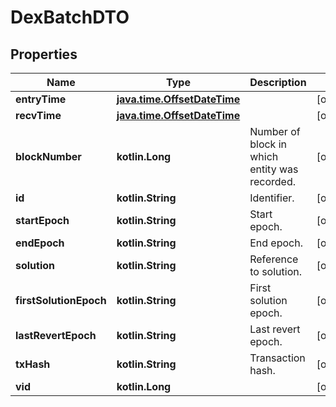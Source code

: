 
# DexBatchDTO

## Properties
Name | Type | Description | Notes
------------ | ------------- | ------------- | -------------
**entryTime** | [**java.time.OffsetDateTime**](java.time.OffsetDateTime.md) |  |  [optional]
**recvTime** | [**java.time.OffsetDateTime**](java.time.OffsetDateTime.md) |  |  [optional]
**blockNumber** | **kotlin.Long** | Number of block in which entity was recorded. |  [optional]
**id** | **kotlin.String** | Identifier. |  [optional]
**startEpoch** | **kotlin.String** | Start epoch. |  [optional]
**endEpoch** | **kotlin.String** | End epoch. |  [optional]
**solution** | **kotlin.String** | Reference to solution. |  [optional]
**firstSolutionEpoch** | **kotlin.String** | First solution epoch. |  [optional]
**lastRevertEpoch** | **kotlin.String** | Last revert epoch. |  [optional]
**txHash** | **kotlin.String** | Transaction hash. |  [optional]
**vid** | **kotlin.Long** |  |  [optional]



